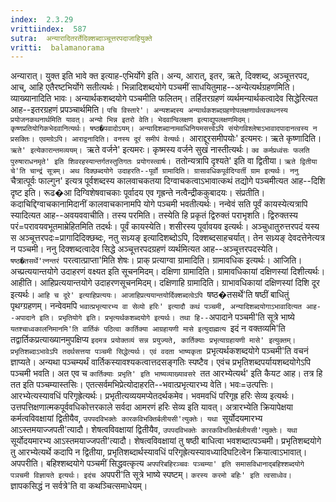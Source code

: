 ```yaml
---
index:  2.3.29
vrittiindex:  587
sutra:  अन्यारादितरर्तेदिक्शब्दाञ्चूत्तरपदाजाहियुक्ते
vritti:  balamanorama 
---
```


अन्यारात्। युक्त इति भावे क्त इत्याह-एभिर्योगे इति। अन्य, आरात्, इतर, ऋते, दिक्शब्द, अञ्चूत्तरपद, आच्, आहि एतैरष्टभिर्योगे सतीत्यर्थः। भिन्नादिशब्दयोगे पञ्चमीं साधयितुमाह--अन्येत्यर्थग्रहणमिति। व्याख्यानादिति भावः। अन्यार्थकशब्दयोगे पञ्चमीति फलितम्। तर्हितरग्रहणं व्यर्थमन्यार्थकत्वादेव सिद्धेरित्यत आह--इतरग्रहणं प्रपञ्चार्थमिति। `पचि विस्तारे'। अन्यशब्दस्य अन्यार्थकशब्दग्रहणोपलक्षणार्थत्वकथनस्य प्रयोजनकथनार्थमिति यावत्। अन्यो भिन्न इतरो वेति। भेदवान्विलक्षण इत्याद्युपलक्षणमिदम्। कृष्णप्रतियोगिकभेदवानित्यर्थः। षष्ठ�पवादोऽयम्। अन्यादिशब्दानामवधिनियमसत्त्वेऽपि संयोगविश्लेषाऽभावादपादानत्वस्य न प्रसक्तिः। एवमग्रेऽपि। आराद्वनादिति। वनस्य दूरं समीपं वेत्यर्थः। `आराद्दूरसमीपयोः' इत्यमरः। ऋते कृष्णादिति। `ऋते' इत्येकारान्तमव्ययम्। `ऋते वर्जने' इत्यमरः। कृष्मस्य वर्जने सुखं नास्तीत्यर्थः। `क्व कर्मप्रध्वंसः फलति पुरुषाराधनमृते' इति शिवरहस्यान्तर्गतस्तुतिगतः प्रयोगस्त्वार्षः। `ततोन्यत्रापि दृश्यते' इति वा द्वितीया। `ऋते द्वितीया चे'ति चान्द्रं सूत्रम्। अथ दिक्छब्दयोगे उदाहरति--पूर्वो ग्रामादिति। ग्रासावधिकपूर्वदिग्वर्ती ग्राम इत्यर्थः। ननु `चैत्रात्पूर्वः फाल्गुन' इत्यत्र पूर्वशब्दस्य कालवाचकतया दिग्वाचकत्वाऽभावात्कथं तद्योगे पञ्चमीत्यत आह--दिशि दृष्ट इति। रूढ�आ दिग्विशेषवाचकाः पूर्वादय एव गृह्रन्ते नत्वैन्द्रीककुबादयः। संप्रतीति। कदाचिद्दिग्वाचकानामिदानीं कालवाचकानामपि योगे पञ्चमी भवतीत्यर्थः। नन्वेवं सति पूर्वं कायस्येत्यत्रापि स्यादित्यत आह--अवयववाचीति। तस्य परमिति। तस्येति हि प्रकृतं द्विरुक्तं पराभृशति। द्विरुक्तस्य परं=परावयवभूतमाम्रेहितमिति तदर्थः। पूर्वं कायस्येति। शसीरस्य पूर्वावयव इत्यर्थः। अञ्चुधातुरुत्तरपदं यस्य स अञ्चूत्तरपदः=प्रागादिदिक्छब्दः, नतु सध्र्यङ् इत्यादिशब्दोऽपि, दिक्शब्दसाहचर्यात्। तेन सध्र्यङ् देवदत्तेनेत्यत्र न पञ्चमी। ननु दिक्शब्दत्वादेव सिद्धे अञ्चूत्तरपदग्रहणं व्यर्थमित्यत आह--अञ्चूत्तरपदस्येति।`षष्ठ�तसर्थे'त्नन्तरं `परत्वात्प्राप्ता'मिति शेषः। प्राक् प्रत्याग्वा ग्रामादिति। ग्रामावधिक इत्यर्थः। आजिति। अच्प्रत्ययान्तयोगे उदाहरणं वक्ष्यत इति सूचनमिदम्। दक्षिणा ग्रामादिति। ग्रामावधिकायां दक्षिणस्यां दिशीत्यर्थः। आहीति। आहिप्रत्ययान्तयोगे उदाहरणसूचनमिदम्। दक्षिणाहि ग्रामादिति। ग्राभावधिकायां दक्षिणस्यां दिशि दूर इत्यर्थः। `आहि च दूरे' इत्याहिप्रत्ययः। आजाहिप्रत्ययान्तयोर्दिक्शब्दत्वेऽपि `षष्ठ�तसर्थे'ति षष्ठीं बाधितुं पृथग्ग्रहणम्। नन्वेवमपि `भवात्प्रभृत्यारभ्य वा सेव्यो हरिः' इत्यादौ कथं पञ्चमी, अन्यादिशब्दयोगाऽभावादित्यत आह--अपादाने इति। प्रभृतियोगे इति। प्रभृत्यर्थकशब्दयोगे इत्यर्थः। तथा हि--`अपादाने पञ्चमी'ति सूत्रे भाष्ये `यतश्चाध्वकालनिमानमि'ति वार्तिकं पठित्वा कार्तिक्या आग्रहायणी मासे इत्युदाह्मत्य `इदं न वक्तव्यमि'ति तद्वार्तिकप्रत्याख्यानमुपक्षिप्य `इदमत्र प्रयोक्तव्यं सन्न प्रयुज्यते, कार्तिक्याः प्रभृत्याग्रहायणी मासे' इत्युक्तम्। प्रभृतिशब्दाऽभावेऽपि तदर्थसत्तया पञ्चमी सिद्धेत्यर्थः। एवं वदता भाष्यकृता `प्रभृत्यर्थकशब्दयोगे पञ्चमी'ति वचनं ज्ञाप्यते। अन्यथा पञ्चम्यर्थं वार्तिकस्यावश्यकत्वात्तदसङ्गतिः स्पष्टैव। एवंच प्रभृतिशब्दपर्यायशब्दयोगेऽपि पञ्चमी भवति। अत एव च `कार्तिक्याः प्रभृति' इति भाष्यव्याख्यावसरे `तत आरभ्येत्यर्थ' इति कैयट आह। तत्र हि तत इति पञ्चम्यास्तसिः। एतत्सर्वमभिप्रेत्योदाहरति--भवात्प्रभृत्यारभ्य वेति। भवः=उत्पत्तिः। आरभ्येत्यस्यावधिं परिगृह्रेत्यर्थः। प्रभृतीत्यव्ययमप्येतदर्थकमेव। भवमवधिं परिगृह्र हरिः सेव्य इत्यर्थः। उत्तपत्तिक्षणात्मकपूर्ववधिकोत्तरकाले सर्वदा आमरणं हरिः सेव्य इति यावत्। अत्रारभ्येति क्रियापेक्षया कर्मत्वविवक्षायां द्वितीयैव, `उपपदविभक्तेः कारकविभक्तिर्बलीयसी'त्युक्तेः। यथा `सूर्योदयमारभ्य आऽस्तमयाज्जपती'त्यादौ। शेषत्वविवक्षायां द्वितीयैव, `उपपदविभक्तेः कारकविभक्तिर्बलीयसी'त्युक्तेः। यथा `सूर्योदयमारभ्य आऽस्तमयाज्जपती'त्यादौ। शेषत्वविवक्षायां तु षष्ठी बाधित्वा भवशब्दात्पञ्चमी। प्रभृतिशब्दयोगे तु आरभ्येत्यर्थे कदापि न द्वितीया, प्रभृतिशब्दार्थस्यावधिं परिगृह्रेत्यस्यावध्यादिघटित्वेन क्रियात्वाऽभावात्। अपपरीति। बहिश्शब्दयोगे पञ्चमीं सिद्धवत्कृत्य `अपपरिबहिरञ्चवः पञ्चम्या' इति समासविधानाद्बहिश्शब्दयोगे पञचमी विज्ञायते इत्यर्थः। इदंच `अपपरी'ति सूत्रे भाष्ये स्पष्टम्। `करस्य करमो बहिः' इति त्वसाध्वेव। `ज्ञापकसिद्धं न सर्वत्रे'ति वा कथञ्चित्समाधेयम्। 

